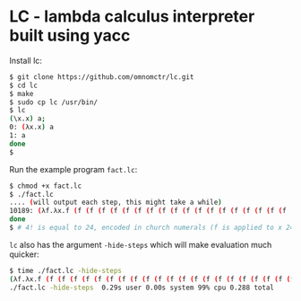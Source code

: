 # LC - lambda calculus interpreter built using yacc

Install lc:
```sh
$ git clone https://github.com/omnomctr/lc.git
$ cd lc
$ make
$ sudo cp lc /usr/bin/
$ lc
(\x.x) a;
0: (λx.x) a
1: a
done
$
```

Run the example program `fact.lc`:
```sh
$ chmod +x fact.lc
$ ./fact.lc
.... (will output each step, this might take a while)
10189: (λf.λx.f (f (f (f (f (f (f (f (f (f (f (f (f (f (f (f (f (f (f (f (f (f (f (f x))))))))))))))))))))))))
done
$ # 4! is equal to 24, encoded in church numerals (f is applied to x 24 times)
```

`lc` also has the argument `-hide-steps` which will make evaluation much quicker:
```sh
$ time ./fact.lc -hide-steps
(λf.λx.f (f (f (f (f (f (f (f (f (f (f (f (f (f (f (f (f (f (f (f (f (f (f (f x))))))))))))))))))))))))
./fact.lc -hide-steps  0.29s user 0.00s system 99% cpu 0.288 total
```
